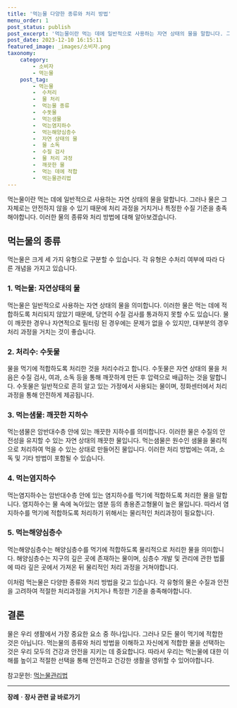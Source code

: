 ```yaml
---
title: '먹는물 다양한 종류와 처리 방법'
menu_order: 1
post_status: publish
post_excerpt: '먹는물이란 먹는 데에 일반적으로 사용하는 자연 상태의 물을 말합니다. 그러나 물은 그 자체로는 안전하지 않을 수 있기 때문에 처리 과정을 거치거나 특정한 수질 기준을 충족해야합니다. 이러한 물의 종류와 처리 방법에 대해 알아보겠습니다.'
post_date: 2023-12-10 16:15:11
featured_image: _images/소비자.png
taxonomy:
    category:
        - 소비자
        - 먹는물
    post_tag:
        - 먹는물
        -  수처리
        -  물 처리
        -  먹는물 종류
        -  수돗물
        -  먹는샘물
        -  먹는염지하수
        -  먹는해양심층수
        -  자연 상태의 물
        -  물 소독
        -  수질 검사
        -  물 처리 과정
        -  깨끗한 물
        -  먹는 데에 적합
        -  먹는물관리법
---
```




먹는물이란 먹는 데에 일반적으로 사용하는 자연 상태의 물을 말합니다. 그러나 물은 그 자체로는 안전하지 않을 수 있기 때문에 처리 과정을 거치거나 특정한 수질 기준을 충족해야합니다. 이러한 물의 종류와 처리 방법에 대해 알아보겠습니다.

## 먹는물의 종류

먹는물은 크게 세 가지 유형으로 구분할 수 있습니다. 각 유형은 수처리 여부에 따라 다른 개념을 가지고 있습니다.

### 1. 먹는물: 자연상태의 물

먹는물은 일반적으로 사용하는 자연 상태의 물을 의미합니다. 이러한 물은 먹는 데에 적합하도록 처리되지 않았기 때문에, 당연히 수질 검사를 통과하지 못할 수도 있습니다. 물이 깨끗한 경우나 자연적으로 필터링 된 경우에는 문제가 없을 수 있지만, 대부분의 경우 처리 과정을 거치는 것이 좋습니다.

### 2. 처리수: 수돗물

물을 먹기에 적합하도록 처리한 것을 처리수라고 합니다. 수돗물은 자연 상태의 물을 처음은 수질 검사, 여과, 소독 등을 통해 깨끗하게 만든 후 압력으로 배급하는 것을 말합니다. 수돗물은 일반적으로 흔히 알고 있는 가정에서 사용되는 물이며, 정화센터에서 처리과정을 통해 안전하게 제공됩니다.

### 3. 먹는샘물: 깨끗한 지하수

먹는샘물은 암반대수층 안에 있는 깨끗한 지하수를 의미합니다. 이러한 물은 수질의 안전성을 유지할 수 있는 자연 상태의 깨끗한 물입니다. 먹는샘물은 원수인 샘물을 물리적으로 처리하여 먹을 수 있는 상태로 만들어진 물입니다. 이러한 처리 방법에는 여과, 소독 및 기타 방법이 포함될 수 있습니다.

### 4. 먹는염지하수

먹는염지하수는 암반대수층 안에 있는 염지하수를 먹기에 적합하도록 처리한 물을 말합니다. 염지하수는 물 속에 녹아있는 염분 등의 총용존고형물이 높은 물입니다. 따라서 염지하수를 먹기에 적합하도록 처리하기 위해서는 물리적인 처리과정이 필요합니다.

### 5. 먹는해양심층수

먹는해양심층수는 해양심층수를 먹기에 적합하도록 물리적으로 처리한 물을 의미합니다. 해양심층수는 지구의 깊은 곳에 존재하는 물이며, 심층수 개발 및 관리에 관한 법률에 따라 깊은 곳에서 가져온 뒤 물리적인 처리 과정을 거쳐야합니다.

이처럼 먹는물은 다양한 종류와 처리 방법을 갖고 있습니다. 각 유형의 물은 수질과 안전을 고려하여 적절한 처리과정을 거치거나 특정한 기준을 충족해야합니다.

## 결론

물은 우리 생활에서 가장 중요한 요소 중 하나입니다. 그러나 모든 물이 먹기에 적합한 것은 아닙니다. 먹는물의 종류와 처리 방법을 이해하고 자신에게 적합한 물을 선택하는 것은 우리 모두의 건강과 안전을 지키는 데 중요합니다. 따라서 우리는 먹는물에 대한 이해를 높이고 적절한 선택을 통해 안전하고 건강한 생활을 영위할 수 있어야합니다.

참고문헌: [먹는물관리법](https://www.law.go.kr/%EB%B2%95%EB%A0%B9/%EB%A8%B9%EB%8A%94%EB%AC%BC%EA%B4%80%EB%A6%AC%EB%B2%95)
<!-- wp:separator -->
<hr class="wp-block-separator has-alpha-channel-opacity"/>
<!-- /wp:separator -->

<!-- wp:group {"backgroundColor":"base","layout":{"type":"constrained"}} -->
<div class="wp-block-group has-base-background-color has-background"><!-- wp:paragraph {"align":"center","fontSize":"medium"} -->
<p class="has-text-align-center has-large-font-size"><strong>장례ㆍ장사 관련 글 바로가기</strong></p>
<!-- /wp:paragraph -->


<!-- wp:latest-posts
{"categories":[{"id":1553,"count":19,"description":"","link":"https://uknowlaw.com/category/%ec%9e%a5%eb%a1%80%e3%86%8d%ec%9e%a5%ec%82%ac/","name":"장례ㆍ장사","slug":"장례ㆍ장사","taxonomy":"category","parent":0,"meta":[],"_links":{"self":[{"href":"https://uknowlaw.com/wp-json/wp/v2/categories/1553"}],"collection":[{"href":"https://uknowlaw.com/wp-json/wp/v2/categories"}],"about":[{"href":"https://uknowlaw.com/wp-json/wp/v2/taxonomies/category"}],"wp:post_type":[{"href":"https://uknowlaw.com/wp-json/wp/v2/posts?categories=1553"}],"curies":[{"name":"wp","href":"https://api.w.org/{rel}","templated":true}]}}],"postsToShow":100,"excerptLength":28,"postLayout":"grid","columns":2,"featuredImageAlign":"left","featuredImageSizeSlug":"large","fontSize":"small"} /--></div>
<!-- /wp:group -->